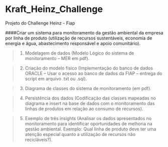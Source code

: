 # Kraft_Heinz_Challenge
Projeto do Challenge Heinz - Fiap

####Criar um sistema para monitoramento da gestão ambiental da empresa por linha de produto (utilização de recursos sustentáveis, economia de energia e água, abastecimento responsável e apoio comunitário).

>1) Modelagem de dados (Modelo Lógico do sistema de monitoramento – MER em pdf).

>2) Criação do modelo físico (Implementação do banco de dados ORACLE – Usar o acesso ao banco de dados da FIAP – entrega do script em arquivo .txt ou .sql).

>3) Diagrama de classes do sistema de monitoramento (em pdf).


>4) Persistência dos dados (Codificação das classes mapeadas no diagrama e insert na base de dados com o monitoramento das linhas de produtos em relação ao consumo de recursos). 

>5) Exemplo de três insights (Analisar os dados apresentados no monitoramento para identificar oportunidades de melhoria na gestão ambiental. Exemplo: Qual linha de produto deve ter uma atenção especial quanto a utilização de recursos não recicláveis?).
